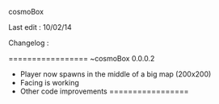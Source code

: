 cosmoBox

Last edit :
10/02/14

Changelog :

=================
~cosmoBox 0.0.0.2
- Player now spawns in the middle of a big map (200x200)
- Facing is working
- Other code improvements
=================

